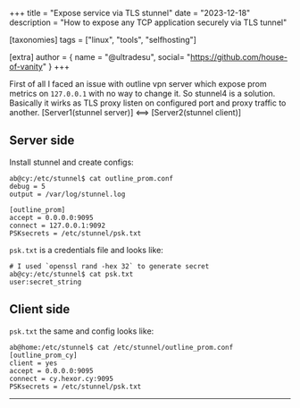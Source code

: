 +++
title = "Expose service via TLS stunnel"
date = "2023-12-18"
description = "How to expose any TCP application securely via TLS tunnel"

[taxonomies]
tags = ["linux", "tools", "selfhosting"]

[extra]
author = { name = "@ultradesu", social= "https://github.com/house-of-vanity" }
+++

First of all I faced an issue with outline vpn server which expose prom metrics on `127.0.0.1` with no way to change it. So stunnel4 is a solution. Basically it wirks as TLS proxy listen on configured port and proxy traffic to another.
[Server1(stunnel server)] <==> [Server2(stunnel client)]

## Server side
Install stunnel and create configs:
```shell
ab@cy:/etc/stunnel$ cat outline_prom.conf
debug = 5
output = /var/log/stunnel.log

[outline_prom]
accept = 0.0.0.0:9095
connect = 127.0.0.1:9092
PSKsecrets = /etc/stunnel/psk.txt
```

`psk.txt` is a credentials file and looks like:
```shell
# I used `openssl rand -hex 32` to generate secret
ab@cy:/etc/stunnel$ cat psk.txt
user:secret_string
```

## Client side
`psk.txt` the same and config looks like:
```shell
ab@home:/etc/stunnel$ cat /etc/stunnel/outline_prom.conf
[outline_prom_cy]
client = yes
accept = 0.0.0.0:9095
connect = cy.hexor.cy:9095
PSKsecrets = /etc/stunnel/psk.txt
```
---
